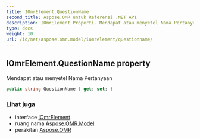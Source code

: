 ```yaml
---
title: IOmrElement.QuestionName
second_title: Aspose.OMR untuk Referensi .NET API
description: IOmrElement Properti. Mendapat atau menyetel Nama Pertanyaan
type: docs
weight: 10
url: /id/net/aspose.omr.model/iomrelement/questionname/
---
```

## IOmrElement.QuestionName property

Mendapat atau menyetel Nama Pertanyaan

```csharp
public string QuestionName { get; set; }
```

### Lihat juga

* interface [IOmrElement](../)
* ruang nama [Aspose.OMR.Model](../../iomrelement/)
* perakitan [Aspose.OMR](../../../)


